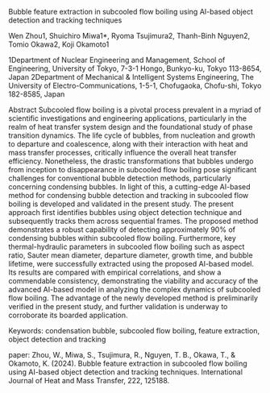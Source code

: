 Bubble feature extraction in subcooled flow boiling using AI-based object detection and tracking techniques

Wen Zhou1, Shuichiro Miwa1*, Ryoma Tsujimura2, Thanh-Binh Nguyen2, Tomio Okawa2, Koji Okamoto1

1Department of Nuclear Engineering and Management, School of Engineering, University of Tokyo, 7-3-1 Hongo, Bunkyo-ku, Tokyo 113-8654, Japan
2Department of Mechanical & Intelligent Systems Engineering, The University of Electro-Communications, 1-5-1, Chofugaoka, Chofu-shi, Tokyo 182-8585, Japan


Abstract
Subcooled flow boiling is a pivotal process prevalent in a myriad of scientific investigations and engineering applications, particularly in the realm of heat transfer system design and the foundational study of phase transition dynamics. The life cycle of bubbles, from nucleation and growth to departure and coalescence, along with their interaction with heat and mass transfer processes, critically influence the overall heat transfer efficiency. Nonetheless, the drastic transformations that bubbles undergo from inception to disappearance in subcooled flow boiling pose significant challenges for conventional bubble detection methods, particularly concerning condensing bubbles. In light of this, a cutting-edge AI-based method for condensing bubble detection and tracking in subcooled flow boiling is developed and validated in the present study. The present approach first identifies bubbles using object detection technique and subsequently tracks them across sequential frames. The proposed method demonstrates a robust capability of detecting approximately 90% of condensing bubbles within subcooled flow boiling. Furthermore, key thermal-hydraulic parameters in subcooled flow boiling such as aspect ratio, Sauter mean diameter, departure diameter, growth time, and bubble lifetime, were successfully extracted using the proposed AI-based model. Its results are compared with empirical correlations, and show a commendable consistency, demonstrating the viability and accuracy of the advanced AI-based model in analyzing the complex dynamics of subcooled flow boiling. The advantage of the newly developed method is preliminarily verified in the present study, and further validation is underway to corroborate its boarded application.


Keywords: condensation bubble, subcooled flow boiling, feature extraction, object detection and tracking


paper: Zhou, W., Miwa, S., Tsujimura, R., Nguyen, T. B., Okawa, T., & Okamoto, K. (2024). Bubble feature extraction in subcooled flow boiling using AI-based object detection and tracking techniques. International Journal of Heat and Mass Transfer, 222, 125188.
